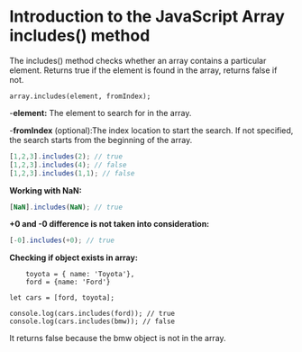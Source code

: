 # Introduction to the JavaScript Array includes() method
The includes() method checks whether an array contains a particular element. Returns true if the element is found in the array, returns false if not.

`array.includes(element, fromIndex);` 

-**element:** The element to search for in the array.

-**fromIndex** (optional):The index location to start the search. If not specified, the search starts from the beginning of the array.
```javascript
[1,2,3].includes(2); // true
[1,2,3].includes(4); // false
[1,2,3].includes(1,1); // false
```
**Working with NaN:**
```javascript
[NaN].includes(NaN); // true
```
**+0 and -0 difference is not taken into consideration:**
```javascript
[-0].includes(+0); // true
```
**Checking if object exists in array:**
```javascriptlet bmw = {name: 'BMW' }, 
    toyota = { name: 'Toyota'},
    ford = {name: 'Ford'}

let cars = [ford, toyota];

console.log(cars.includes(ford)); // true
console.log(cars.includes(bmw)); // false
```
It returns false because the bmw object is not in the array.

